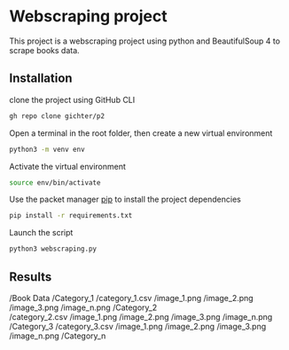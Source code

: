 
# Webscraping project

This project is a webscraping project using python and BeautifulSoup 4 to scrape books data.

## Installation

clone the project using GitHub CLI

```bash
gh repo clone gichter/p2
```

Open a terminal in the root folder, then create a new virtual environment

```bash
python3 -m venv env
```

Activate the virtual environment
```bash
source env/bin/activate
```

Use the packet manager [pip](https://pip.pypa.io/en/stable/) to install the project dependencies

```bash
pip install -r requirements.txt
```

Launch the script

```bash
python3 webscraping.py
```
## Results

/Book Data
    /Category_1
        /category_1.csv
        /image_1.png
        /image_2.png
        /image_3.png
        /image_n.png
    /Category_2    
        /category_2.csv
        /image_1.png
        /image_2.png
        /image_3.png
        /image_n.png
    /Category_3
        /category_3.csv
        /image_1.png
        /image_2.png
        /image_3.png
        /image_n.png
    /Category_n
